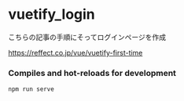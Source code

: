 # vuetify_login

こちらの記事の手順にそってログインページを作成

https://reffect.co.jp/vue/vuetify-first-time

### Compiles and hot-reloads for development
```
npm run serve
```
